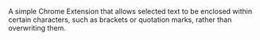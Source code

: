 A simple Chrome Extension that allows selected text to be enclosed within certain characters, such as brackets or quotation marks, rather than overwriting them.